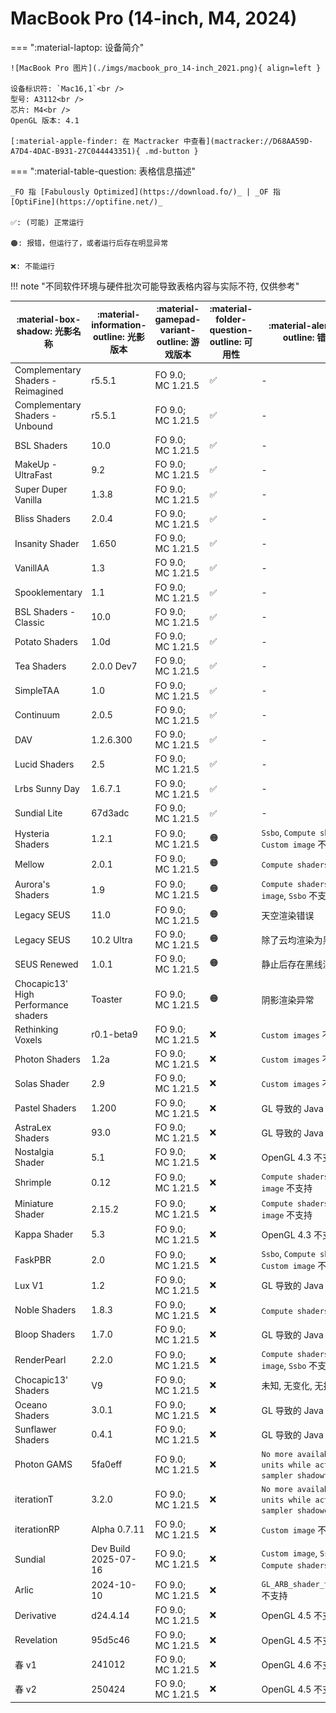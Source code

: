 # MacBook Pro (14-inch, M4, 2024)

=== ":material-laptop: 设备简介"

    ![MacBook Pro 图片](./imgs/macbook_pro_14-inch_2021.png){ align=left }

    设备标识符: `Mac16,1`<br />
    型号: A3112<br />
    芯片: M4<br />
    OpenGL 版本: 4.1

    [:material-apple-finder: 在 Mactracker 中查看](mactracker://D68AA59D-A7D4-4DAC-B931-27C044443351){ .md-button }

=== ":material-table-question: 表格信息描述"

    _FO 指 [Fabulously Optimized](https://download.fo/)_ | _OF 指 [OptiFine](https://optifine.net/)_

    ✅: (可能) 正常运行

    🟠: 报错，但运行了，或者运行后存在明显异常

    ❌: 不能运行

!!! note "不同软件环境与硬件批次可能导致表格内容与实际不符, 仅供参考"

| :material-box-shadow: 光影名称 | :material-information-outline: 光影版本 | :material-gamepad-variant-outline: 游戏版本 | :material-folder-question-outline: 可用性 | :material-alert-circle-outline: 错误关键 |
|-------------------------------------|--------------------------|----------------------|-----|-----|
| Complementary Shaders \- Reimagined | r5\.5\.1                 | FO 9\.0; MC 1\.21\.5 |  ✅  | -    |
| Complementary Shaders \- Unbound    | r5\.5\.1                 | FO 9\.0; MC 1\.21\.5 |  ✅  | -    |
| BSL Shaders                         | 10\.0                    | FO 9\.0; MC 1\.21\.5 |  ✅  | -    |
| MakeUp - UltraFast                  | 9\.2                     | FO 9\.0; MC 1\.21\.5 |  ✅  | -    |
| Super Duper Vanilla                 | 1\.3\.8                  | FO 9\.0; MC 1\.21\.5 |  ✅  | -    |
| Bliss Shaders                       | 2\.0\.4                  | FO 9\.0; MC 1\.21\.5 |  ✅  | -    |
| Insanity Shader                     | 1\.650                   | FO 9\.0; MC 1\.21\.5 |  ✅  | -    |
| VanillAA                            | 1\.3                     | FO 9\.0; MC 1\.21\.5 |  ✅  | -    |
| Spooklementary                      | 1\.1                     | FO 9\.0; MC 1\.21\.5 |  ✅  | -    |
| BSL Shaders \- Classic              | 10\.0                    | FO 9\.0; MC 1\.21\.5 |  ✅  | -    |
| Potato Shaders                      | 1\.0d                    | FO 9\.0; MC 1\.21\.5 |  ✅  | -    |
| Tea Shaders                         | 2\.0\.0 Dev7             | FO 9\.0; MC 1\.21\.5 |  ✅  | -    |
| SimpleTAA                           | 1\.0                     | FO 9\.0; MC 1\.21\.5 |  ✅  | -    |
| Continuum                           | 2\.0\.5                  | FO 9\.0; MC 1\.21\.5 |  ✅  | -    |
| DAV                                 | 1\.2\.6\.300             | FO 9\.0; MC 1\.21\.5 |  ✅  | -    |
| Lucid Shaders                       | 2\.5                     | FO 9\.0; MC 1\.21\.5 |  ✅  | -    |
| Lrbs Sunny Day                      | 1\.6\.7\.1               | FO 9\.0; MC 1\.21\.5 |  ✅  | -    |
| Sundial Lite                        | 67d3adc                  | FO 9\.0; MC 1\.21\.5 |  ✅  | -    |
| Hysteria Shaders                    | 1\.2\.1                  | FO 9\.0; MC 1\.21\.5 |  🟠  | `Ssbo`, `Compute shaders`, `Custom image` 不支持 |
| Mellow                              | 2\.0\.1                  | FO 9\.0; MC 1\.21\.5 |  🟠  | `Compute shaders` 不支持 |
| Aurora's Shaders                    | 1\.9                     | FO 9\.0; MC 1\.21\.5 |  🟠  | `Compute shaders`, `Custom image`, `Ssbo` 不支持 |
| Legacy SEUS                         | 11\.0                    | FO 9\.0; MC 1\.21\.5 |  🟠  | 天空渲染错误 |
| Legacy SEUS                         | 10\.2 Ultra              | FO 9\.0; MC 1\.21\.5 |  🟠  | 除了云均渲染为黑色 |
| SEUS Renewed                        | 1\.0\.1                  | FO 9\.0; MC 1\.21\.5 |  🟠  | 静止后存在黑线渲染错误 |
| Chocapic13' High Performance shaders| Toaster                  | FO 9\.0; MC 1\.21\.5 |  🟠  | 阴影渲染异常 |
| Rethinking Voxels                   | r0\.1\-beta9             | FO 9\.0; MC 1\.21\.5 |  ❌  | `Custom images` 不支持 |
| Photon Shaders                      | 1\.2a                    | FO 9\.0; MC 1\.21\.5 |  ❌  | `Custom images` 不支持 |
| Solas Shader                        | 2\.9                     | FO 9\.0; MC 1\.21\.5 |  ❌  | `Custom images` 不支持 |
| Pastel Shaders                      | 1\.200                   | FO 9\.0; MC 1\.21\.5 |  ❌  | GL 导致的 Java 崩溃 |
| AstraLex Shaders                    | 93\.0                    | FO 9\.0; MC 1\.21\.5 |  ❌  | GL 导致的 Java 崩溃 |
| Nostalgia Shader                    | 5\.1                     | FO 9\.0; MC 1\.21\.5 |  ❌  | OpenGL 4\.3 不支持 |
| Shrimple                            | 0\.12                    | FO 9\.0; MC 1\.21\.5 |  ❌  | `Compute shaders`, `Custom image` 不支持 |
| Miniature Shader                    | 2\.15\.2                 | FO 9\.0; MC 1\.21\.5 |  ❌  | `Compute shaders`, `Custom image` 不支持 |
| Kappa Shader                        | 5\.3                     | FO 9\.0; MC 1\.21\.5 |  ❌  | OpenGL 4\.3 不支持 |
| FaskPBR                             | 2\.0                     | FO 9\.0; MC 1\.21\.5 |  ❌  | `Ssbo`, `Compute shaders`, `Custom image` 不支持 |
| Lux V1                              | 1\.2                     | FO 9\.0; MC 1\.21\.5 |  ❌  | GL 导致的 Java 崩溃 |
| Noble Shaders                       | 1\.8\.3                  | FO 9\.0; MC 1\.21\.5 |  ❌  | `Compute shaders` 不支持 |
| Bloop Shaders                       | 1\.7\.0                  | FO 9\.0; MC 1\.21\.5 |  ❌  | GL 导致的 Java 崩溃 |
| RenderPearl                         | 2\.2\.0                  | FO 9\.0; MC 1\.21\.5 |  ❌  | `Compute shaders`, `Custom image`, `Ssbo` 不支持 |
| Chocapic13' Shaders                 | V9                       | FO 9\.0; MC 1\.21\.5 |  ❌  | 未知, 无变化, 无报错信息 |
| Oceano Shaders                      | 3\.0\.1                  | FO 9\.0; MC 1\.21\.5 |  ❌  | GL 导致的 Java 崩溃 |
| Sunflawer Shaders                   | 0\.4\.1                  | FO 9\.0; MC 1\.21\.5 |  ❌  | GL 导致的 Java 崩溃 |
| Photon GAMS                         | 5fa0eff                  | FO 9\.0; MC 1\.21\.5 |  ❌  | `No more available texture units while activating sampler shadowtex1` |
| iterationT                          | 3\.2\.0                  | FO 9\.0; MC 1\.21\.5 |  ❌  | `No more available texture units while activating sampler shadowcolor0` |
| iterationRP                         | Alpha 0\.7\.11           | FO 9\.0; MC 1\.21\.5 |  ❌  | `Custom image` 不支持 |
| Sundial                             | Dev Build 2025\-07\-16   | FO 9\.0; MC 1\.21\.5 |  ❌  | `Custom image`, `Ssbo`, `Compute shaders` 不支持 |
| Arlic                               | 2024\-10\-10             | FO 9\.0; MC 1\.21\.5 |  ❌  | `GL_ARB_shader_texture_lod` 不支持 |
| Derivative                          | d24\.4\.14               | FO 9\.0; MC 1\.21\.5 |  ❌  | OpenGL 4\.5 不支持 |
| Revelation                          | 95d5c46                  | FO 9\.0; MC 1\.21\.5 |  ❌  | OpenGL 4\.5 不支持 |
| 春 v1                               | 241012                   | FO 9\.0; MC 1\.21\.5 |  ❌  | OpenGL 4\.6 不支持 |
| 春 v2                               | 250424                   | FO 9\.0; MC 1\.21\.5 |  ❌  | OpenGL 4\.5 不支持 |
